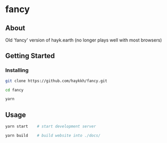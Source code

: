 # fancy

## About

Old 'fancy' version of hayk.earth (no longer plays well with most browsers)

## Getting Started

### Installing

```sh
git clone https://github.com/haykkh/fancy.git

cd fancy

yarn
```

## Usage

```sh
yarn start    # start development server

yarn build    # build website into ./docs/
```
